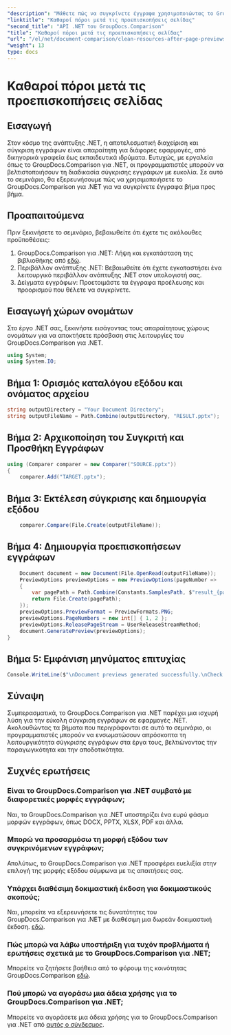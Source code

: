 ```yaml
---
"description": "Μάθετε πώς να συγκρίνετε έγγραφα χρησιμοποιώντας το GroupDocs.Comparison για .NET βήμα προς βήμα. Βελτιώστε τις εφαρμογές .NET σας με αποτελεσματική διαχείριση εγγράφων."
"linktitle": "Καθαροί πόροι μετά τις προεπισκοπήσεις σελίδας"
"second_title": "API .NET του GroupDocs.Comparison"
"title": "Καθαροί πόροι μετά τις προεπισκοπήσεις σελίδας"
"url": "/el/net/document-comparison/clean-resources-after-page-previews/"
"weight": 13
type: docs
---
```

# Καθαροί πόροι μετά τις προεπισκοπήσεις σελίδας

## Εισαγωγή
Στον κόσμο της ανάπτυξης .NET, η αποτελεσματική διαχείριση και σύγκριση εγγράφων είναι απαραίτητη για διάφορες εφαρμογές, από δικηγορικά γραφεία έως εκπαιδευτικά ιδρύματα. Ευτυχώς, με εργαλεία όπως το GroupDocs.Comparison για .NET, οι προγραμματιστές μπορούν να βελτιστοποιήσουν τη διαδικασία σύγκρισης εγγράφων με ευκολία. Σε αυτό το σεμινάριο, θα εξερευνήσουμε πώς να χρησιμοποιήσετε το GroupDocs.Comparison για .NET για να συγκρίνετε έγγραφα βήμα προς βήμα.
## Προαπαιτούμενα
Πριν ξεκινήσετε το σεμινάριο, βεβαιωθείτε ότι έχετε τις ακόλουθες προϋποθέσεις:
1. GroupDocs.Comparison για .NET: Λήψη και εγκατάσταση της βιβλιοθήκης από [εδώ](https://releases.groupdocs.com/comparison/net/).
2. Περιβάλλον ανάπτυξης .NET: Βεβαιωθείτε ότι έχετε εγκαταστήσει ένα λειτουργικό περιβάλλον ανάπτυξης .NET στον υπολογιστή σας.
3. Δείγματα εγγράφων: Προετοιμάστε τα έγγραφα προέλευσης και προορισμού που θέλετε να συγκρίνετε.

## Εισαγωγή χώρων ονομάτων
Στο έργο .NET σας, ξεκινήστε εισάγοντας τους απαραίτητους χώρους ονομάτων για να αποκτήσετε πρόσβαση στις λειτουργίες του GroupDocs.Comparison για .NET.

```csharp
using System;
using System.IO;
```

## Βήμα 1: Ορισμός καταλόγου εξόδου και ονόματος αρχείου
```csharp
string outputDirectory = "Your Document Directory";
string outputFileName = Path.Combine(outputDirectory, "RESULT.pptx");
```
## Βήμα 2: Αρχικοποίηση του Συγκριτή και Προσθήκη Εγγράφων
```csharp
using (Comparer comparer = new Comparer("SOURCE.pptx"))
{
    comparer.Add("TARGET.pptx");
```
## Βήμα 3: Εκτέλεση σύγκρισης και δημιουργία εξόδου
```csharp
    comparer.Compare(File.Create(outputFileName));
```
## Βήμα 4: Δημιουργία προεπισκοπήσεων εγγράφων
```csharp
    Document document = new Document(File.OpenRead(outputFileName));
    PreviewOptions previewOptions = new PreviewOptions(pageNumber =>
    {
        var pagePath = Path.Combine(Constants.SamplesPath, $"result_{pageNumber}.png");
        return File.Create(pagePath);
    });
    previewOptions.PreviewFormat = PreviewFormats.PNG;
    previewOptions.PageNumbers = new int[] { 1, 2 };
    previewOptions.ReleasePageStream = UserReleaseStreamMethod;
    document.GeneratePreview(previewOptions);
}
```
## Βήμα 5: Εμφάνιση μηνύματος επιτυχίας
```csharp
Console.WriteLine($"\nDocument previews generated successfully.\nCheck output in {outputDirectory}.");
```

## Σύναψη
Συμπερασματικά, το GroupDocs.Comparison για .NET παρέχει μια ισχυρή λύση για την εύκολη σύγκριση εγγράφων σε εφαρμογές .NET. Ακολουθώντας τα βήματα που περιγράφονται σε αυτό το σεμινάριο, οι προγραμματιστές μπορούν να ενσωματώσουν απρόσκοπτα τη λειτουργικότητα σύγκρισης εγγράφων στα έργα τους, βελτιώνοντας την παραγωγικότητα και την αποδοτικότητα.
## Συχνές ερωτήσεις
### Είναι το GroupDocs.Comparison για .NET συμβατό με διαφορετικές μορφές εγγράφων;
Ναι, το GroupDocs.Comparison για .NET υποστηρίζει ένα ευρύ φάσμα μορφών εγγράφων, όπως DOCX, PPTX, XLSX, PDF και άλλα.
### Μπορώ να προσαρμόσω τη μορφή εξόδου των συγκρινόμενων εγγράφων;
Απολύτως, το GroupDocs.Comparison για .NET προσφέρει ευελιξία στην επιλογή της μορφής εξόδου σύμφωνα με τις απαιτήσεις σας.
### Υπάρχει διαθέσιμη δοκιμαστική έκδοση για δοκιμαστικούς σκοπούς;
Ναι, μπορείτε να εξερευνήσετε τις δυνατότητες του GroupDocs.Comparison για .NET με διαθέσιμη μια δωρεάν δοκιμαστική έκδοση. [εδώ](https://releases.groupdocs.com/).
### Πώς μπορώ να λάβω υποστήριξη για τυχόν προβλήματα ή ερωτήσεις σχετικά με το GroupDocs.Comparison για .NET;
Μπορείτε να ζητήσετε βοήθεια από το φόρουμ της κοινότητας GroupDocs.Comparison [εδώ](https://forum.groupdocs.com/c/comparison/12).
### Πού μπορώ να αγοράσω μια άδεια χρήσης για το GroupDocs.Comparison για .NET;
Μπορείτε να αγοράσετε μια άδεια χρήσης για το GroupDocs.Comparison για .NET από [αυτός ο σύνδεσμος](https://purchase.groupdocs.com/buy).